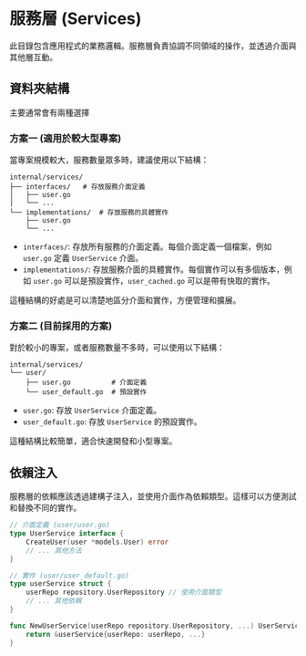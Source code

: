 # 服務層 (Services)

此目錄包含應用程式的業務邏輯。服務層負責協調不同領域的操作，並透過介面與其他層互動。

## 資料夾結構

主要通常會有兩種選擇

### 方案一 (適用於較大型專案)

當專案規模較大，服務數量眾多時，建議使用以下結構：

```
internal/services/
├── interfaces/   # 存放服務介面定義
│   ├── user.go
│   └── ...
└── implementations/  # 存放服務的具體實作
    ├── user.go
    └── ...
```

-   `interfaces/`: 存放所有服務的介面定義。每個介面定義一個檔案，例如 `user.go` 定義 `UserService` 介面。
-   `implementations/`: 存放服務介面的具體實作。每個實作可以有多個版本，例如 `user.go` 可以是預設實作，`user_cached.go` 可以是帶有快取的實作。

這種結構的好處是可以清楚地區分介面和實作，方便管理和擴展。

### 方案二 (目前採用的方案)

對於較小的專案，或者服務數量不多時，可以使用以下結構：

```
internal/services/
└── user/
    ├── user.go          # 介面定義
    └── user_default.go  # 預設實作
```

-   `user.go`: 存放 `UserService` 介面定義。
-   `user_default.go`: 存放 `UserService` 的預設實作。

這種結構比較簡單，適合快速開發和小型專案。

## 依賴注入

服務層的依賴應該透過建構子注入，並使用介面作為依賴類型。這樣可以方便測試和替換不同的實作。

```go
// 介面定義 (user/user.go)
type UserService interface {
    CreateUser(user *models.User) error
    // ... 其他方法
}

// 實作 (user/user_default.go)
type userService struct {
    userRepo repository.UserRepository // 使用介面類型
    // ... 其他依賴
}

func NewUserService(userRepo repository.UserRepository, ...) UserService {
    return &userService{userRepo: userRepo, ...}
}
